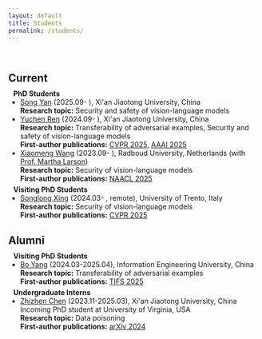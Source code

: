 ```yaml
---
layout: default
title: Students
permalink: /students/
---
```


<h1 id="students"></h1>

<h2 style="margin: 60px 0px 10px;">Current</h2>

<h4 style="margin: 0px 10px 0;">PhD Students</h4>
<ul style="margin:0 0 5px;">
  <li><a href="https://openreview.net/profile?id=%7ESong_Yan4">Song Yan</a> (2025.09- ), Xi'an Jiaotong University, China<br>
  <strong>Research topic:</strong> Security and safety of vision-language models<br>
<!--   <strong>First-author publications:</strong> <a href="https://arxiv.org/abs/2503.15404">CVPR 2025</a>, <a href="https://arxiv.org/abs/2412.18844">AAAI 2025</a> -->
  </li>
  
  <li><a href="https://github.com/RYC-98">Yuchen Ren</a> (2024.09- ), Xi'an Jiaotong University, China<br>
  <strong>Research topic:</strong> Transferability of adversarial examples, Security and safety of vision-language models<br>
  <strong>First-author publications:</strong> <a href="https://arxiv.org/abs/2503.15404">CVPR 2025</a>, <a href="https://arxiv.org/abs/2412.18844">AAAI 2025</a></li>
  
  <li><a href="https://scholar.google.com/citations?user=dV15IwIAAAAJ">Xiaomeng Wang</a> (2023.09- ), Radboud University, Netherlands (with <a href="https://www.ru.nl/en/people/larson-m">Prof. Martha Larson</a>)<br>
  <strong>Research topic:</strong> Security of vision-language models<br>
  <strong>First-author publications:</strong> <a href="https://arxiv.org/abs/2502.08193">NAACL 2025</a></li>
</ul>

<h4 style="margin:0 10px 0;">Visiting PhD Students</h4>
<ul style="margin:0 0 5px;">
  <li><a href="https://openreview.net/profile?id=~Songlong_Xing1">Songlong Xing</a> (2024.03- , remote), University of Trento, Italy<br>
  <strong>Research topic:</strong> Security of vision-language models<br>
  <strong>First-author publications:</strong> <a href="https://arxiv.org/abs/2503.03613">CVPR 2025</a></li>
</ul>

<h2 style="margin: 30px 0px 10px;">Alumni</h2>

<h4 style="margin:0 10px 0;">Visiting PhD Students</h4>
<ul style="margin:0 0 5px;">
  <li><a href="https://github.com/yangbo93">Bo Yang</a> (2024.03-2025.04), Information Engineering University, China<br>
  <strong>Research topic:</strong> Transferability of adversarial examples<br>
  <strong>First-author publications:</strong> <a href="https://ieeexplore.ieee.org/document/10858076">TIFS 2025</a></li>
</ul>

<h4 style="margin:0 10px 0;">Undergraduate Interns</h4>
<ul style="margin:0 0 5px;">
  <li><a href="https://zhizhen-chen.top/">Zhizhen Chen</a> (2023.11-2025.03), Xi'an Jiaotong University, China<br>
  Incoming PhD student at University of Virginia, USA<br>
  <strong>Research topic:</strong> Data poisoning <br>
  <strong>First-author publications:</strong> <a href="https://arxiv.org/abs/2412.03908">arXiv 2024</a></li>
</ul>
